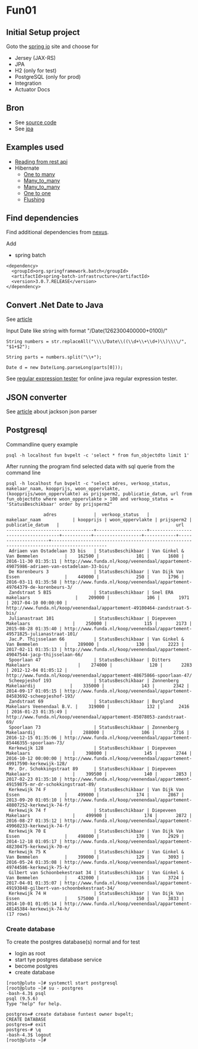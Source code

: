 # Fun01

## Initial Setup project
Goto the [spring io](https://start.spring.io/) site and choose for
- Jersey (JAX-RS)
- JPA
- H2 (only for test)
- PostgreSQL (only for prod)
- Integration
- Actuator Docs

## Bron
- See [source code](https://gist.github.com/bcambel/4572404)
- See [jpa](https://springframework.guru/spring-boot-web-application-part-3-spring-data-jpa/)

## Examples used
- [Reading from rest api](https://www.petrikainulainen.net/programming/spring-framework/spring-batch-tutorial-reading-information-from-a-rest-api/)
- Hibernate
	- [One to many](https://en.wikibooks.org/wiki/Java_Persistence/OneToMany)
	- [Many_to_many](https://en.wikibooks.org/wiki/Java_Persistence/ManyToMany)
	- [Many_to_many](https://hellokoding.com/jpa-many-to-many-relationship-mapping-example-with-spring-boot-maven-and-mysql/)
	- [One to one](https://en.wikibooks.org/wiki/Java_Persistence/OneToOne)
	- [Flushing](http://stackoverflow.com/questions/2302802/object-references-an-unsaved-transient-instance-save-the-transient-instance-be)

## Find dependencies
Find additional dependencies from [nexus](https://repository.sonatype.org).

Add
- spring batch
``` 
<dependency>
  <groupId>org.springframework.batch</groupId>
  <artifactId>spring-batch-infrastructure</artifactId>
  <version>3.0.7.RELEASE</version>
</dependency>
```

## Convert .Net Date to Java
See [article](http://www.androidpuzzles.info/33_18874069/)

Input Date like string with format "\/Date(1262300400000+0100)\/" 
``` 
String numbers = str.replaceAll("\\\\/Date\\((\\d+\\+\\d+)\\)\\\\/", "$1+$2");

String parts = numbers.split("\\+");

Date d = new Date(Long.parseLong(parts[0]));
```
See [regular expression tester](http://www.regexplanet.com/advanced/java/index.html) for online java regular expression tester.
## JSON converter
See [article](http://www.journaldev.com/2324/jackson-json-java-parser-api-example-tutorial) about jackson json parser

## Postgresql
Commandline query example
``` 
psql -h localhost fun bvpelt -c 'select * from fun_objectdto limit 1'
```
After running the program find selected data with sql querie from the command line
``` 
psql -h localhost fun bvpelt -c "select adres, verkoop_status, makelaar_naam, koopprijs, woon_oppervlakte, (koopprijs/woon_oppervlakte) as prijsperm2, publicatie_datum, url from fun_objectdto where woon_oppervlakte > 100 and verkoop_status = 'StatusBeschikbaar' order by prijsperm2"

              adres              |  verkoop_status   |           makelaar_naam            | koopprijs | woon_oppervlakte | prijsperm2 |  publicatie_datum   |                                            url                                            
---------------------------------+-------------------+------------------------------------+-----------+------------------+------------+---------------------+-------------------------------------------------------------------------------------------
 Adriaen van Ostadelaan 33 bis   | StatusBeschikbaar | Van Ginkel & Van Bemmelen          |    162500 |              101 |       1608 | 2016-11-30 01:35:11 | http://www.funda.nl/koop/veenendaal/appartement-49075986-adriaen-van-ostadelaan-33-bis/
 De Korenbeurs 3                 | StatusBeschikbaar | Van Dijk Van Essen                 |    449000 |              250 |       1796 | 2016-03-11 01:35:58 | http://www.funda.nl/koop/veenendaal/appartement-49764379-de-korenbeurs-3/
 Zandstraat 5 BIS                | StatusBeschikbaar | Snel ERA makelaars                 |    209000 |              106 |       1971 | 2017-04-10 00:00:00 | http://www.funda.nl/koop/veenendaal/appartement-49100464-zandstraat-5-bis/
 Julianastraat 101               | StatusBeschikbaar | Diepeveen Makelaars                |    250000 |              115 |       2173 | 2015-08-28 01:35:40 | http://www.funda.nl/koop/veenendaal/appartement-49571825-julianastraat-101/
 Jac.P. Thijsselaan 66           | StatusBeschikbaar | Van Ginkel & Van Bemmelen          |    289000 |              130 |       2223 | 2017-02-11 01:35:13 | http://www.funda.nl/koop/veenendaal/appartement-49047544-jacp-thijsselaan-66/
 Spoorlaan 47                    | StatusBeschikbaar | Ditters Makelaars                  |    274000 |              120 |       2283 | 2012-12-04 01:05:12 | http://www.funda.nl/koop/veenendaal/appartement-48675866-spoorlaan-47/
 Scheepjeshof 193                | StatusBeschikbaar | Zonnenberg Makelaardij             |    335000 |              143 |       2342 | 2014-09-17 01:05:15 | http://www.funda.nl/koop/veenendaal/appartement-84583692-scheepjeshof-193/
 Zandstraat 69                   | StatusBeschikbaar | Burgland Makelaars Veenendaal B.V. |    319000 |              132 |       2416 | 2016-01-23 01:35:49 | http://www.funda.nl/koop/veenendaal/appartement-85078053-zandstraat-69/
 Spoorlaan 73                    | StatusBeschikbaar | Zonnenberg Makelaardij             |    288000 |              106 |       2716 | 2016-12-15 01:35:06 | http://www.funda.nl/koop/veenendaal/appartement-85446355-spoorlaan-73/
 Kerkewijk 128                   | StatusBeschikbaar | Diepeveen Makelaars                |    398000 |              145 |       2744 | 2016-10-12 00:00:00 | http://www.funda.nl/koop/veenendaal/appartement-49917590-kerkewijk-128/
 Mr. Dr. Schokkingstraat 89      | StatusBeschikbaar | Diepeveen Makelaars                |    399500 |              140 |       2853 | 2017-02-23 01:35:10 | http://www.funda.nl/koop/veenendaal/appartement-49159875-mr-dr-schokkingstraat-89/
 Kerkewijk 74 F                  | StatusBeschikbaar | Van Dijk Van Essen                 |    499000 |              174 |       2867 | 2013-09-20 01:05:10 | http://www.funda.nl/koop/veenendaal/appartement-48807252-kerkewijk-74-f/
 Kerkewijk 74 f                  | StatusBeschikbaar | Diepeveen Makelaars                |    499900 |              174 |       2872 | 2016-08-27 01:35:12 | http://www.funda.nl/koop/veenendaal/appartement-49960233-kerkewijk-74-f/
 Kerkewijk 70 E                  | StatusBeschikbaar | Van Dijk Van Essen                 |    498000 |              170 |       2929 | 2014-12-18 01:05:17 | http://www.funda.nl/koop/veenendaal/appartement-48230475-kerkewijk-70-e/
 Kerkewijk 75 K                  | StatusBeschikbaar | Van Ginkel & Van Bemmelen          |    399000 |              129 |       3093 | 2016-05-24 01:35:08 | http://www.funda.nl/koop/veenendaal/appartement-49744586-kerkewijk-75-k/
 Gilbert van Schoonbekestraat 34 | StatusBeschikbaar | Van Ginkel & Van Bemmelen          |    432000 |              116 |       3724 | 2017-04-01 01:35:07 | http://www.funda.nl/koop/veenendaal/appartement-49193848-gilbert-van-schoonbekestraat-34/
 Kerkewijk 74 H                  | StatusBeschikbaar | Van Dijk Van Essen                 |    575000 |              150 |       3833 | 2014-10-01 01:05:14 | http://www.funda.nl/koop/veenendaal/appartement-48145384-kerkewijk-74-h/
(17 rows)

```
### Create database
To create the postgres database(s) normal and for test
- login as root
- start tye postgres database service
- become postgres
- create database
``` 
[root@pluto ~]# systemctl start postgresql
[root@pluto ~]# su - postgres
-bash-4.3$ psql
psql (9.5.6)
Type "help" for help.

postgres=# create database funtest owner bvpelt;
CREATE DATABASE
postgres=# exit
postgres-# \q
-bash-4.3$ logout
[root@pluto ~]# 
```